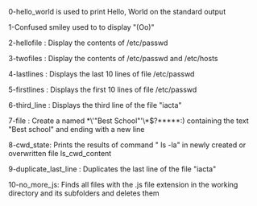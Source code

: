 0-hello_world is used to print Hello, World on the standard output

1-Confused smiley used to to display "(Oo)"

2-hellofile : Display the contents of /etc/passwd

3-twofiles : Display the contents of /etc/passwd and /etc/hosts

4-lastlines : Displays the last 10 lines of file /etc/passwd

5-firstlines : Displays the first 10 lines of file /etc/passwd

6-third_line : Displays the third line of the file "iacta"

7-file : Create a named \*\\'"Best School"\'\\*$\?\*\*\*\*\*:) containing the text "Best school" and ending with a new line

8-cwd_state: Prints the results of command " ls -la" in newly created or overwritten file ls_cwd_content

9-duplicate_last_line : Duplicates the last line of the file "iacta"

10-no_more_js: Finds all files with the .js file extension in the working directory and its subfolders and deletes them
